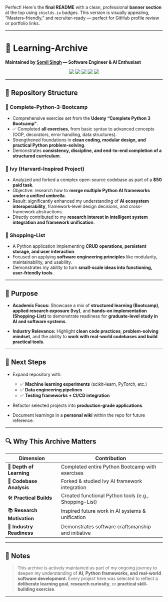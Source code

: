 Perfect! Here's the **final README** with a clean, professional **banner section** at the top using `shields.io` badges. This version is visually appealing, “Masters-friendly,” and recruiter-ready — perfect for GitHub profile review or portfolio links.

---

# 📘 Learning-Archive

**Maintained by [Somil Singh](https://github.com/skywalkerrre) — Software Engineer & AI Enthusiast**

<p align="center">
  <img src="https://img.shields.io/badge/Python-3.x-blue?logo=python&logoColor=white" />
  <img src="https://img.shields.io/badge/AI-Frameworks-green?logo=ai&logoColor=white" />
  <img src="https://img.shields.io/badge/Self--Learning-Discipline-success?logo=bookstack&logoColor=white" />
  <img src="https://img.shields.io/badge/Research--Driven-Focus-purple?logo=academia&logoColor=white" />
  <img src="https://img.shields.io/badge/Open--Source-Contribution-orange?logo=github&logoColor=white" />
</p>  

---

## 📂 Repository Structure

### 🔹 Complete-Python-3-Bootcamp

* Comprehensive exercise set from the **Udemy “Complete Python 3 Bootcamp”**.
* ✅ Completed **all exercises**, from basic syntax to advanced concepts (OOP, decorators, error handling, data structures).
* Strengthened foundations in **clean coding, modular design, and practical Python problem-solving**.
* Demonstrates **consistency, discipline, and end-to-end completion of a structured curriculum**.

### 🔹 Ivy (Harvard-Inspired Project)

* Analyzed and forked a complex open-source codebase as part of a **\$50 paid task**.
* Objective: research how to **merge multiple Python AI frameworks under a unified umbrella**.
* Result: significantly enhanced my understanding of **AI ecosystem interoperability**, framework-level design decisions, and cross-framework abstractions.
* Directly contributed to my **research interest in intelligent system integration and framework unification**.

### 🔹 Shopping-List

* A Python application implementing **CRUD operations, persistent storage, and user interaction**.
* Focused on applying **software engineering principles** like modularity, maintainability, and usability.
* Demonstrates my ability to turn **small-scale ideas into functioning, user-friendly tools**.

---

## 🎯 Purpose

* **Academic Focus:**
  Showcase a mix of **structured learning (Bootcamp)**, **applied research exposure (Ivy)**, and **hands-on implementation (Shopping-List)** to demonstrate readiness for **graduate-level study in AI and software systems**.

* **Industry Relevance:**
  Highlight **clean code practices**, **problem-solving mindset**, and the ability to **work with real-world codebases and build practical tools**.

---

## 🧠 Next Steps

* Expand repository with:

  * ✅ **Machine learning experiments** (scikit-learn, PyTorch, etc.)
  * ✅ **Data engineering pipelines**
  * ✅ **Testing frameworks + CI/CD integration**
* Refactor selected projects into **production-grade applications**.
* Document learnings in a **personal wiki** within the repo for future reference.

---

## 🔍 Why This Archive Matters

| Dimension                  | Contribution                                          |
| -------------------------- | ----------------------------------------------------- |
| 🧠 **Depth of Learning**   | Completed entire Python Bootcamp with exercises       |
| 🧩 **Codebase Analysis**   | Forked & studied Ivy AI framework integration         |
| 🛠️ **Practical Builds**   | Created functional Python tools (e.g., Shopping-List) |
| 📚 **Research Motivation** | Inspired future work in AI systems & unification      |
| 💼 **Industry Readiness**  | Demonstrates software craftsmanship and initiative    |

---

## 📎 Notes

> This archive is actively maintained as part of my ongoing journey to deepen my understanding of **AI, Python frameworks, and real-world software development**.
> Every project here was selected to reflect a **deliberate learning goal**, **research curiosity**, or **practical skill-building exercise**.

---
